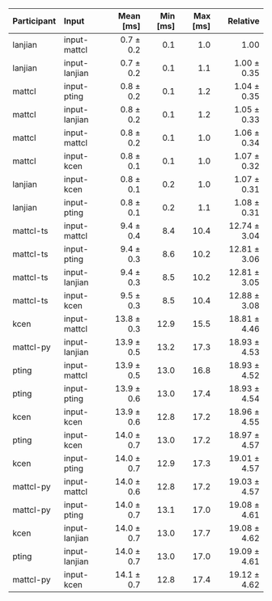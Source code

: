 | Participant | Input | Mean [ms] | Min [ms] | Max [ms] | Relative |
|:---|:---|---:|---:|---:|---:|
| lanjian | input-mattcl | 0.7 ± 0.2 | 0.1 | 1.0 | 1.00 |
| lanjian | input-lanjian | 0.7 ± 0.2 | 0.1 | 1.1 | 1.00 ± 0.35 |
| mattcl | input-pting | 0.8 ± 0.2 | 0.1 | 1.2 | 1.04 ± 0.35 |
| mattcl | input-lanjian | 0.8 ± 0.2 | 0.1 | 1.2 | 1.05 ± 0.33 |
| mattcl | input-mattcl | 0.8 ± 0.2 | 0.1 | 1.0 | 1.06 ± 0.34 |
| mattcl | input-kcen | 0.8 ± 0.1 | 0.1 | 1.0 | 1.07 ± 0.32 |
| lanjian | input-kcen | 0.8 ± 0.1 | 0.2 | 1.0 | 1.07 ± 0.31 |
| lanjian | input-pting | 0.8 ± 0.1 | 0.2 | 1.1 | 1.08 ± 0.31 |
| mattcl-ts | input-mattcl | 9.4 ± 0.4 | 8.4 | 10.4 | 12.74 ± 3.04 |
| mattcl-ts | input-pting | 9.4 ± 0.3 | 8.6 | 10.2 | 12.81 ± 3.06 |
| mattcl-ts | input-lanjian | 9.4 ± 0.3 | 8.5 | 10.2 | 12.81 ± 3.05 |
| mattcl-ts | input-kcen | 9.5 ± 0.3 | 8.5 | 10.4 | 12.88 ± 3.08 |
| kcen | input-mattcl | 13.8 ± 0.3 | 12.9 | 15.5 | 18.81 ± 4.46 |
| mattcl-py | input-lanjian | 13.9 ± 0.5 | 13.2 | 17.3 | 18.93 ± 4.53 |
| pting | input-mattcl | 13.9 ± 0.5 | 13.0 | 16.8 | 18.93 ± 4.52 |
| pting | input-pting | 13.9 ± 0.6 | 13.0 | 17.4 | 18.93 ± 4.54 |
| kcen | input-kcen | 13.9 ± 0.6 | 12.8 | 17.2 | 18.96 ± 4.55 |
| pting | input-kcen | 14.0 ± 0.7 | 13.0 | 17.2 | 18.97 ± 4.57 |
| kcen | input-pting | 14.0 ± 0.7 | 12.9 | 17.3 | 19.01 ± 4.57 |
| mattcl-py | input-mattcl | 14.0 ± 0.6 | 12.8 | 17.2 | 19.03 ± 4.57 |
| mattcl-py | input-pting | 14.0 ± 0.7 | 13.1 | 17.0 | 19.08 ± 4.61 |
| kcen | input-lanjian | 14.0 ± 0.7 | 13.0 | 17.7 | 19.08 ± 4.62 |
| pting | input-lanjian | 14.0 ± 0.7 | 13.0 | 17.0 | 19.09 ± 4.61 |
| mattcl-py | input-kcen | 14.1 ± 0.7 | 12.8 | 17.4 | 19.12 ± 4.62 |
